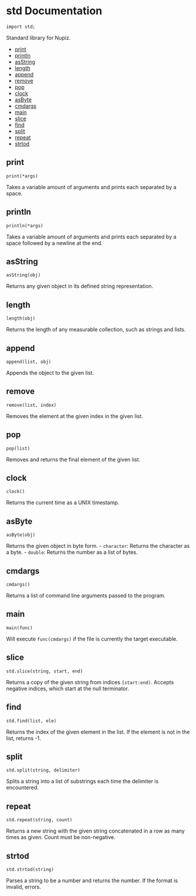 
# std Documentation

`import std;`

Standard library for Nupiz.

- [print](#print)
- [println](#println)
- [asString](#asstring)
- [length](#length)
- [append](#append)
- [remove](#remove)
- [pop](#pop)
- [clock](#clock)
- [asByte](#asbyte)
- [cmdargs](#cmdargs)
- [main](#main)
- [slice](#slice)
- [find](#find)
- [split](#split)
- [repeat](#repeat)
- [strtod](#strtod)

## print

`print(*args)`

Takes a variable amount of arguments and prints each separated by a space.

## println

`println(*args)`

Takes a variable amount of arguments and prints each separated by a space followed by a newline at the end.

## asString

`asString(obj)`

Returns any given object in its defined string representation.

## length

`length(obj)`

Returns the length of any measurable collection, such as strings and lists.

## append

`append(list, obj)`

Appends the object to the given list.

## remove

`remove(list, index)`

Removes the element at the given index in the given list.

## pop

`pop(list)`

Removes and returns the final element of the given list.

## clock

`clock()`

Returns the current time as a UNIX timestamp.

## asByte

`asByte(obj)`

Returns the given object in byte form.
    - `character`: Returns the character as a byte.
    - `double`: Returns the number as a list of bytes.

## cmdargs

`cmdargs()`

Returns a list of command line arguments passed to the program.

## main

`main(func)`

Will execute `func(cmdargs)` if the file is currently the target executable.

## slice

`std.slice(string, start, end)`

Returns a copy of the given string from indices `[start:end)`. Accepts negative indices, which start at the null terminator.

## find

`std.find(list, ele)`

Returns the index of the given element in the list. If the element is not in the list, returns -1.

## split

`std.split(string, delimiter)`

Splits a string into a list of substrings each time the delimiter is encountered.

## repeat

`std.repeat(string, count)`

Returns a new string with the given string concatenated in a row as many times as given. Count must be non-negative.

## strtod

`std.strtod(string)`

Parses a string to be a number and returns the number. If the format is invalid, errors.


